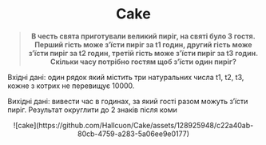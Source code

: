 <div align="center">
 <h1>Cake</h1>
  <blockquote><b>В честь свята приготували великий пиріг, на святі було 3 гостя. Перший гість може з’їсти пиріг за t1 годин, другий гість може з’їсти пиріг за t2 годин, третій гість може з'їсти пиріг за t3 годин. Скільки часу потрібно гостям щоб з’їсти один пиріг?</i></b></blockquote>
</div>



Вхідні дані: один рядок який містить три натуральних числа t1, t2, t3, кожне з котрих не перевищує 10000.

Вихідні дані: вивести час в годинах, за який гості разом можуть з’їсти пиріг. Результат округлити до 2 знаків після коми


<div align="center">
 ![cake](https://github.com/Hallcuon/Cake/assets/128925948/c22a40ab-80cb-4759-a283-5a06ee9e0177)
</div>
